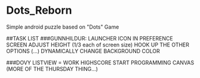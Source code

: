 # Dots_Reborn
Simple android puzzle based on "Dots" Game

##TASK LIST
###GUNNHILDUR:
LAUNCHER ICON
IN PREFERENCE SCREEN ADJUST HEIGHT (1/3 each of screen size)
HOOK UP THE OTHER OPTIONS (...)
DYNAMICALLY CHANGE BACKGROUND COLOR

###DOVY
LISTVIEW = WORK HIGHSCORE
START PROGRAMMING CANVAS (MORE OF THE THURSDAY THING...)
